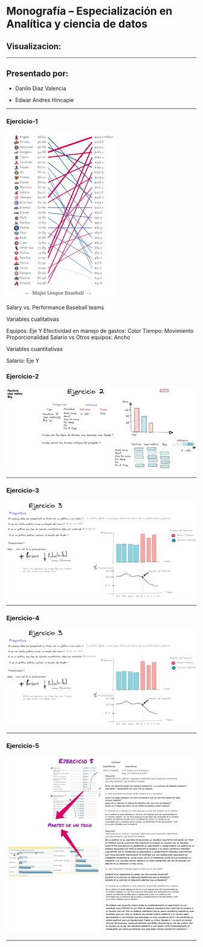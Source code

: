 # Monografía – Especialización en Analítica y ciencia de datos
## Visualizacion:
---------------------------------------------------------------------------------
## Presentado por:

- Danilo Diaz Valencia

- Edwar Andres Hincapie


---------------------------------------------------------------------------------

### Ejercicio-1

![Image](Ejercicio1.png?raw=true)

Salary vs. Performance Baseball teams

Variables cualitativas

Equipos: Eje Y Efectividad en manejo de gastos: Color Tiempo: Movimiento Proporcionalidad Salario vs Otros equipos: Ancho

Variables cuantitativas

Salario: Eje Y

### Ejercicio-2
![Image](Ejercicio2.png?raw=true)


---------------------------------------------------------------------------------
### Ejercicio-3
![Image](Ejercicio3.png?raw=true)


---------------------------------------------------------------------------------
### Ejercicio-4
![Image](Ejercicio3.png?raw=true)


---------------------------------------------------------------------------------
### Ejercicio-5
![Image](Ejercicio5.jpg?raw=true)

---------------------------------------------------------------------------------


